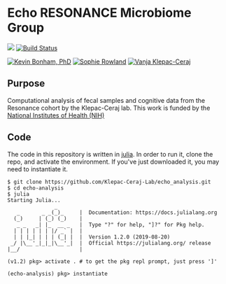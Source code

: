 # Echo RESONANCE Microbiome Group

[![](https://img.shields.io/badge/docs-dev-blue.svg)](https://USER_NAME.github.io/PACKAGE_NAME.jl/dev)
[![Build Status](https://travis-ci.org/Klepac-Ceraj-Lab/echo_analysis.svg?branch=master)](https://travis-ci.org/Klepac-Ceraj-Lab/echo_analysis)

[![Kevin Bonham, PhD](https://img.shields.io/badge/Author-Kevin%20Bonham%2C%20PhD-blueviolet)](http://nequals.me)
[![Sophie Rowland](https://img.shields.io/badge/Author-Sophie%20Rowland-blueviolet)](http://sophierowland.com/)
[![Vanja Klepac-Ceraj](https://img.shields.io/badge/Author-Vanja%20Klepec--Ceraj%2C%20PhD-blueviolet)](https://www.vkclab.com/)


## Purpose

Computational analysis of fecal samples and cognitive data from the Resonance cohort by the Klepac-Ceraj lab. This work is funded by the [National Institutes of Health (NIH)][1]

[1]: https://www.nih.gov/echo

## Code

The code in this repository is written in [julia][2].
In order to run it, clone the repo, and activate the environment. If you've just downloaded it, you may need to instantiate it.

[2]: https://julialang.org/

```
$ git clone https://github.com/Klepac-Ceraj-Lab/echo_analysis.git
$ cd echo-analysis
$ julia
Starting Julia...
               _
   _       _ _(_)_     |  Documentation: https://docs.julialang.org
  (_)     | (_) (_)    |
   _ _   _| |_  __ _   |  Type "?" for help, "]?" for Pkg help.
  | | | | | | |/ _` |  |
  | | |_| | | | (_| |  |  Version 1.2.0 (2019-08-20)
 _/ |\__'_|_|_|\__'_|  |  Official https://julialang.org/ release
|__/                   |

(v1.2) pkg> activate . # to get the pkg repl prompt, just press ']'

(echo-analysis) pkg> instantiate
```
